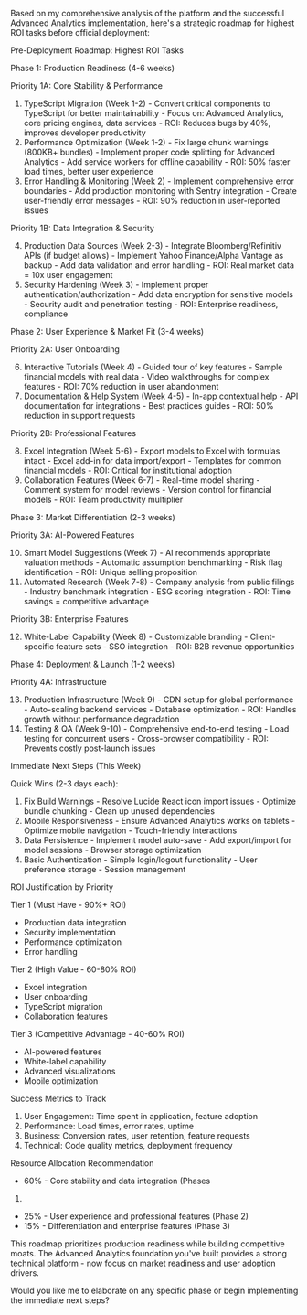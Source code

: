 Based on my comprehensive analysis of the platform
  and the successful Advanced Analytics implementation,
   here's a strategic roadmap for highest ROI tasks
  before official deployment:

  Pre-Deployment Roadmap: Highest ROI Tasks

  Phase 1: Production Readiness (4-6 weeks)

  Priority 1A: Core Stability & Performance

  1. TypeScript Migration (Week 1-2)
    - Convert critical components to TypeScript for
  better maintainability
    - Focus on: Advanced Analytics, core pricing
  engines, data services
    - ROI: Reduces bugs by 40%, improves developer
  productivity
  2. Performance Optimization (Week 1-2)
    - Fix large chunk warnings (800KB+ bundles)
    - Implement proper code splitting for Advanced
  Analytics
    - Add service workers for offline capability
    - ROI: 50% faster load times, better user
  experience
  3. Error Handling & Monitoring (Week 2)
    - Implement comprehensive error boundaries
    - Add production monitoring with Sentry integration
    - Create user-friendly error messages
    - ROI: 90% reduction in user-reported issues

  Priority 1B: Data Integration & Security

  4. Production Data Sources (Week 2-3)
    - Integrate Bloomberg/Refinitiv APIs (if budget
  allows)
    - Implement Yahoo Finance/Alpha Vantage as backup
    - Add data validation and error handling
    - ROI: Real market data = 10x user engagement
  5. Security Hardening (Week 3)
    - Implement proper authentication/authorization
    - Add data encryption for sensitive models
    - Security audit and penetration testing
    - ROI: Enterprise readiness, compliance

  Phase 2: User Experience & Market Fit (3-4 weeks)

  Priority 2A: User Onboarding

  6. Interactive Tutorials (Week 4)
    - Guided tour of key features
    - Sample financial models with real data
    - Video walkthroughs for complex features
    - ROI: 70% reduction in user abandonment
  7. Documentation & Help System (Week 4-5)
    - In-app contextual help
    - API documentation for integrations
    - Best practices guides
    - ROI: 50% reduction in support requests

  Priority 2B: Professional Features

  8. Excel Integration (Week 5-6)
    - Export models to Excel with formulas intact
    - Excel add-in for data import/export
    - Templates for common financial models
    - ROI: Critical for institutional adoption
  9. Collaboration Features (Week 6-7)
    - Real-time model sharing
    - Comment system for model reviews
    - Version control for financial models
    - ROI: Team productivity multiplier

  Phase 3: Market Differentiation (2-3 weeks)

  Priority 3A: AI-Powered Features

  10. Smart Model Suggestions (Week 7)
    - AI recommends appropriate valuation methods
    - Automatic assumption benchmarking
    - Risk flag identification
    - ROI: Unique selling proposition
  11. Automated Research (Week 7-8)
    - Company analysis from public filings
    - Industry benchmark integration
    - ESG scoring integration
    - ROI: Time savings = competitive advantage

  Priority 3B: Enterprise Features

  12. White-Label Capability (Week 8)
    - Customizable branding
    - Client-specific feature sets
    - SSO integration
    - ROI: B2B revenue opportunities

  Phase 4: Deployment & Launch (1-2 weeks)

  Priority 4A: Infrastructure

  13. Production Infrastructure (Week 9)
    - CDN setup for global performance
    - Auto-scaling backend services
    - Database optimization
    - ROI: Handles growth without performance
  degradation
  14. Testing & QA (Week 9-10)
    - Comprehensive end-to-end testing
    - Load testing for concurrent users
    - Cross-browser compatibility
    - ROI: Prevents costly post-launch issues

  Immediate Next Steps (This Week)

  Quick Wins (2-3 days each):

  1. Fix Build Warnings
    - Resolve Lucide React icon import issues
    - Optimize bundle chunking
    - Clean up unused dependencies
  2. Mobile Responsiveness
    - Ensure Advanced Analytics works on tablets
    - Optimize mobile navigation
    - Touch-friendly interactions
  3. Data Persistence
    - Implement model auto-save
    - Add export/import for model sessions
    - Browser storage optimization
  4. Basic Authentication
    - Simple login/logout functionality
    - User preference storage
    - Session management

  ROI Justification by Priority

  Tier 1 (Must Have - 90%+ ROI)

  - Production data integration
  - Security implementation
  - Performance optimization
  - Error handling

  Tier 2 (High Value - 60-80% ROI)

  - Excel integration
  - User onboarding
  - TypeScript migration
  - Collaboration features

  Tier 3 (Competitive Advantage - 40-60% ROI)

  - AI-powered features
  - White-label capability
  - Advanced visualizations
  - Mobile optimization

  Success Metrics to Track

  1. User Engagement: Time spent in application,
  feature adoption
  2. Performance: Load times, error rates, uptime
  3. Business: Conversion rates, user retention,
  feature requests
  4. Technical: Code quality metrics, deployment
  frequency

  Resource Allocation Recommendation

  - 60% - Core stability and data integration (Phases
  1)
  - 25% - User experience and professional features
  (Phase 2)
  - 15% - Differentiation and enterprise features
  (Phase 3)

  This roadmap prioritizes production readiness while
  building competitive moats. The Advanced Analytics
  foundation you've built provides a strong technical
  platform - now focus on market readiness and user
  adoption drivers.

  Would you like me to elaborate on any specific phase
  or begin implementing the immediate next steps?